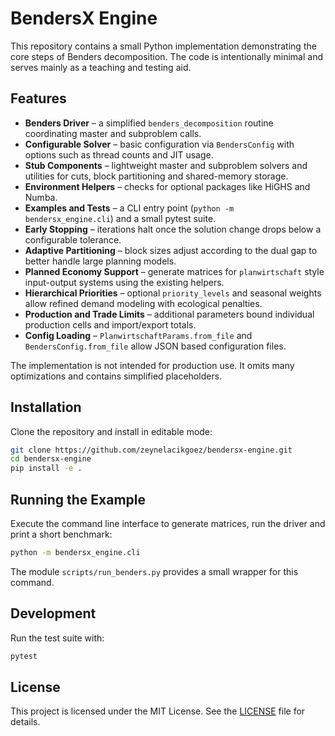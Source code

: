 # BendersX Engine

This repository contains a small Python implementation demonstrating the core steps of Benders decomposition. The code is intentionally minimal and serves mainly as a teaching and testing aid.

## Features

* **Benders Driver** – a simplified `benders_decomposition` routine coordinating master and subproblem calls.
* **Configurable Solver** – basic configuration via `BendersConfig` with options such as thread counts and JIT usage.
* **Stub Components** – lightweight master and subproblem solvers and utilities for cuts, block partitioning and shared-memory storage.
* **Environment Helpers** – checks for optional packages like HiGHS and Numba.
* **Examples and Tests** – a CLI entry point (`python -m bendersx_engine.cli`) and a small pytest suite.
* **Early Stopping** – iterations halt once the solution change drops below a configurable tolerance.
* **Adaptive Partitioning** – block sizes adjust according to the dual gap to better handle large planning models.
* **Planned Economy Support** – generate matrices for `planwirtschaft` style input-output systems using the existing helpers.
* **Hierarchical Priorities** – optional `priority_levels` and seasonal weights allow refined demand modeling with ecological penalties.
* **Production and Trade Limits** – additional parameters bound individual production cells and import/export totals.
* **Config Loading** – `PlanwirtschaftParams.from_file` and `BendersConfig.from_file` allow JSON based configuration files.

The implementation is not intended for production use. It omits many optimizations and contains simplified placeholders.

## Installation

Clone the repository and install in editable mode:

```bash
git clone https://github.com/zeynelacikgoez/bendersx-engine.git
cd bendersx-engine
pip install -e .
```

## Running the Example

Execute the command line interface to generate matrices, run the driver and print a short benchmark:

```bash
python -m bendersx_engine.cli
```

The module `scripts/run_benders.py` provides a small wrapper for this command.

## Development

Run the test suite with:

```bash
pytest
```

## License

This project is licensed under the MIT License. See the [LICENSE](LICENSE) file for details.
